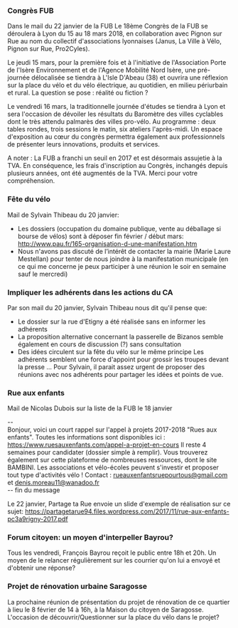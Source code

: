 ### Congrès FUB
Dans le mail du 22 janvier de la FUB
Le 18ème Congrès de la FUB se déroulera à Lyon du 15 au 18 mars 2018, en collaboration avec Pignon sur Rue 
au nom du collectif d'associations lyonnaises (Janus, La Ville à Vélo, Pignon sur Rue, Pro2Cyles).
 
Le jeudi 15 mars, pour la première fois et à l'initiative de l'Association Porte de l'Isère Environnement 
et de l'Agence Mobilité Nord Isère, une pré-journée délocalisée se tiendra à L'Isle D'Abeau (38) et ouvrira 
une réflexion sur la place du vélo et du vélo électrique, au quotidien, en milieu périurbain et rural. La 
question se pose : réalité ou fiction ?
 
Le vendredi 16 mars, la traditionnelle journée d'études se tiendra à Lyon et sera l'occasion de dévoiler les 
résultats du Baromètre des villes cyclables dont le très attendu palmarès des villes pro-vélo. Au programme : 
deux tables rondes, trois sessions le matin, six ateliers l'après-midi.
Un espace d'exposition au cœur du congrès permettra également aux professionnels de présenter leurs innovations, 
produits et services. 
  
A noter : La FUB a franchi un seuil en 2017 et est désormais assujetie à la TVA. En conséquence, les frais 
d'inscription au Congrès, inchangés depuis plusieurs années, ont été augmentés de la TVA. Merci pour votre 
compréhension.


### Fête du vélo
Mail de Sylvain Thibeau du 20 janvier:
* Les dossiers (occupation du domaine publique, vente au déballage si bourse de vélos) sont à déposer fin 
  février / début mars: http://www.pau.fr/165-organisation-d-une-manifestation.htm
* Nous n'avons pas discuté de l’intérêt de contacter la mairie (Marie Laure Mestellan) pour tenter de nous 
  joindre à la manifestation municipale  (en ce qui me concerne je peux participer à une réunion le soir en 
  semaine sauf le mercredi)

### Impliquer les adhérents dans les actions du CA
Par son mail du 20 janvier, Sylvain Thibeau nous dit qu'il pense que:
* Le dossier sur la rue d'Etigny a été réalisée sans en informer les adhérents
* La proposition alternative concernant la passerelle de Bizanos semble également en cours de discussion (?) sans consultation
* Des idées circulent sur la fête du vélo sur le même principe
Les adhérents semblent une force d'appoint pour grossir les troupes devant la presse ... Pour Sylvain, il parait assez urgent de proposer des réunions avec nos adhérents pour partager les idées et points de vue.

### Rue aux enfants
Mail de Nicolas Dubois sur la liste de la FUB le 18 janvier

--   
Bonjour, voici un court rappel sur l'appel à projets 2017-2018 "Rues aux enfants".
Toutes les informations sont disponibles ici : https://www.ruesauxenfants.com/appel-a-projet-en-cours
Il reste 4 semaines pour candidater (dossier simple à remplir).
Vous trouverez également sur cette plateforme de nombreuses ressources, dont le site BAMBINI.
Les associations et vélo-écoles peuvent s'investir et proposer tout type d'activités vélo !
Contact : rueauxenfantsruepourtous@gmail.com et denis.moreau11@wanadoo.fr   
-- fin du message

Le 22 janvier, Partage ta Rue envoie un slide d'exemple de réalisation sur ce sujet:
https://partagetarue94.files.wordpress.com/2017/11/rue-aux-enfants-pc3a9rigny-2017.pdf


### Forum citoyen: un moyen d'interpeller Bayrou?

Tous les vendredi, François Bayrou reçoit le public entre 18h et 20h. Un moyen de le relancer régulièrement sur les courrier qu'on lui a envoyé et d'obtenir une réponse?


### Projet de rénovation urbaine Saragosse

La prochaine réunion de présentation du projet de rénovation de ce quartier à lieu le 8 février de 14 à 16h, à la Maison du citoyen de Saragosse. L'occasion de découvrir/Questionner sur la place du vélo dans le projet?
